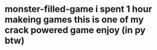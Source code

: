 # monster-filled-game i spent 1 hour makeing games this is one of my crack powered game enjoy (in py btw)
